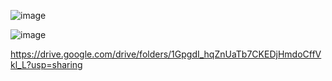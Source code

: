 ![image](https://i.ibb.co/tQNhcCj/image.png)

![image](https://i.ibb.co/jzh20LB/image.png)

https://drive.google.com/drive/folders/1GpgdI_hqZnUaTb7CKEDjHmdoCffVkl_L?usp=sharing